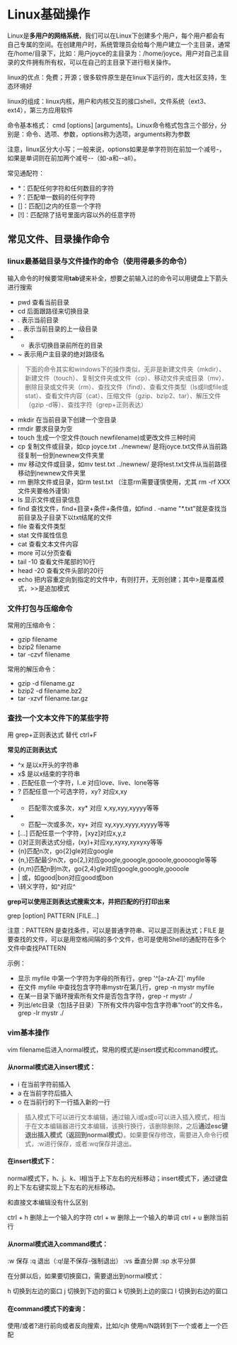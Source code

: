 # Linux基础操作

Linux是**多用户的网络系统**，我们可以在Linux下创建多个用户，每个用户都会有自己专属的空间。在创建用户时，系统管理员会给每个用户建立一个主目录，通常在/home/目录下，比如：用户joyce的主目录为：/home/joyce。用户对自己主目录的文件拥有所有权，可以在自己的主目录下进行相关操作。

linux的优点：免费；开源；很多软件原生是在linux下运行的，庞大社区支持，生态环境好

linux的组成：linux内核，用户和内核交互的接口shell，文件系统（ext3、ext4），第三方应用软件

命令基本格式： cmd [options] [arguments]。Linux命令格式包含三个部分，分别是：命令、选项、参数，options称为选项，arguments称为参数

注意，linux区分大小写；一般来说，options如果是单字符则在前加一个减号-，如果是单词则在前加两个减号--（如-a和--all）。

常见通配符：

- *：匹配任何字符和任何数目的字符
- ?：匹配单一数码的任何字符
- []：匹配[]之内的任意一个字符
- [!]：匹配除了括号里面内容以外的任意字符


## 常见文件、目录操作命令

### linux最基础目录与文件操作的命令（使用得最多的命令）

输入命令的时候要常用**tab**键来补全，想要之前输入过的命令可以用键盘上下箭头进行搜索

- pwd 查看当前目录
- cd 后面跟路径来切换目录
- . 表示当前目录
- .. 表示当前目录的上一级目录
- - 表示切换目录前所在的目录
- ~ 表示用户主目录的绝对路径名

> 下面的命令其实和windows下的操作类似，无非是新建文件夹（mkdir）、新建文件（touch）、复制文件夹或文件（cp）、移动文件夹或目录（mv）、删除目录或文件夹（rm）、查找文件（find）、查看文件类型（ls或ll或file或stat）、查看文件内容（cat）、压缩文件（gzip、bzip2、tar）、解压文件（gzip -d等）、查找字符（grep+正则表达）

- mkdir 在当前目录下创建一个空目录
- rmdir 要求目录为空
- touch 生成一个空文件(touch newfilename)或更改文件三种时间
- cp 复制文件或目录，如cp joyce.txt ../newnew/ 是将joyce.txt文件从当前路径复制一份到newnew文件夹里
- mv 移动文件或目录，如mv test.txt ../newnew/ 是将test.txt文件从当前路径移动到newnew文件夹里
- rm 删除文件或目录，如rm test.txt （注意rm需要谨慎使用，尤其 rm -rf XXX文件夹要格外谨慎）
- ls 显示文件或目录信息
- find 查找文件，find+目录+条件+条件值，如find . -name "*.txt"就是查找当前目录及子目录下以txt结尾的文件
- file 查看文件类型
- stat 文件属性信息
- cat 查看文本文件内容
- more 可以分页查看
- tail -10 查看文件尾部的10行
- head -20 查看文件头部的20行
- echo 把内容重定向到指定的文件中，有则打开，无则创建；其中>是覆盖模式，>>是追加模式

### 文件打包与压缩命令

常用的压缩命令：

- gzip filename
- bzip2 filename
- tar -czvf filename

常用的解压命令：

- gzip -d filename.gz
- bzip2 -d filename.bz2
- tar -xzvf filename.tar.gz


### 查找一个文本文件下的某些字符

用 grep+正则表达式 替代 ctrl+F

**常见的正则表达式**

- ^x 是以x开头的字符串
- x$ 是以x结束的字符串
- . 匹配任意一个字符，l..e 对应love、live、lone等等
- ? 匹配任意一个可选字符，xy? 对应x,xy
- * 匹配零次或多次，xy* 对应 x,xy,xyy,xyyyy等等
- + 匹配一次或多次，xy+ 对应 xy,xyy,xyyy,xyyyy等等
- [...] 匹配任意一个字符，[xyz]对应x,y,z
- ()对正则表达式分组，(xy)+对应xy,xyxy,xyxyxy等等
- {n}匹配n次，go{2}gle对应google
- {n,}匹配最少n次，go{2,}对应google,gooogle,goooole,gooooogle等等
- {n,m}匹配n到m次，go{2,4}gle对应google,gooogle,goooole
- | 或，如good|bon对应good或bon
- \转义字符，如\^对应^

**grep可以使用正则表达式搜索文本，并把匹配的行打印出来**

grep [option] PATTERN [FILE...]

注意：PATTERN 是查找条件，可以是普通字符串、可以是正则表达式；FILE 是要查找的文件，可以是用空格间隔的多个文件，也可是使用Shell的通配符在多个文件中查找PATTERN

示例：

- 显示 myfile 中第一个字符为字母的所有行，grep '^[a-zA-Z]' myfile
- 在文件 myfile 中查找包含字符串mystr在第几行，grep -n mystr myfile
- 在某一目录下循环搜索所有文件是否包含字符，grep -r mystr ./
- 列出/etc目录（包括子目录）下所有文件内容中包含字符串“root”的文件名，grep -lr mystr ./


### vim基本操作

vim filename后进入normal模式，常用的模式是insert模式和command模式。

#### 从normal模式进入insert模式：

+ i 在当前字符前插入
+ a 在当前字符后插入
+ o 在当前行的下一行插入新的一行

> 插入模式下可以进行文本编辑，通过输入i或a或o可以进入插入模式，相当于在文本编辑器进行文本编辑，该换行换行，该删除删除，之后**通过esc键退出插入模式（返回到normal模式）**。如果要保存修改，需要进入命令行模式，:w进行保存，或者:wq保存并退出。

#### 在insert模式下：

normal模式下，h、j、k、l相当于上下左右的光标移动；insert模式下，通过键盘的上下左右键实现上下左右的光标移动。

和直接文本编辑没有什么区别

ctrl + h 删除上一个输入的字符
ctrl + w 删除上一个输入的单词
ctrl + u 删除当前行

#### 从normal模式进入command模式：

:w 保存
:q 退出（:q!是不保存-强制退出）
:vs 垂直分屏
:sp 水平分屏

在分屏以后，如果要切换窗口，需要退出到normal模式：

<ctrl-w>h 切换到左边的窗口
<ctrl-w>j 切换到下边的窗口
<ctrl-w>k 切换到上边的窗口
<ctrl-w>l 切换到右边的窗口


#### 在command模式下的查询：

使用/或者?进行前向或者反向搜索，比如/cjh
使用n/N跳转到下一个或者上一个匹配